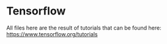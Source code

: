 # Tensorflow

All files here are the result of tutorials that can be found here: https://www.tensorflow.org/tutorials